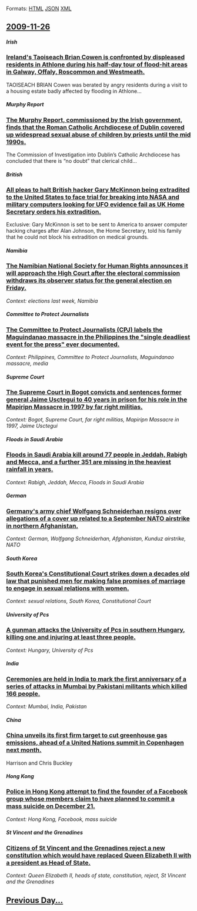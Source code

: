 
Formats: [HTML](2009/11/26/index.html)  [JSON](2009/11/26/index.json)  [XML](2009/11/26/index.xml)  

## [2009-11-26](/news/2009/11/26/index.md)

##### Irish
### [ Ireland's Taoiseach Brian Cowen is confronted by displeased residents in Athlone during his half-day tour of flood-hit areas in Galway, Offaly, Roscommon and Westmeath. ](/news/2009/11/26/ireland-s-taoiseach-brian-cowen-is-confronted-by-displeased-residents-in-athlone-during-his-half-day-tour-of-flood-hit-areas-in-galway-off.md)
TAOISEACH BRIAN Cowen was berated by angry residents during a visit to a housing estate badly affected by flooding in Athlone&hellip;

##### Murphy Report
### [ The Murphy Report, commissioned by the Irish government, finds that the Roman Catholic Archdiocese of Dublin covered up widespread sexual abuse of children by priests until the mid 1990s. ](/news/2009/11/26/the-murphy-report-commissioned-by-the-irish-government-finds-that-the-roman-catholic-archdiocese-of-dublin-covered-up-widespread-sexual-a.md)
The Commission of Investigation into Dublin&rsquo;s Catholic Archdiocese has concluded that there is &ldquo;no doubt&rdquo; that clerical child&hellip;

##### British
### [ All pleas to halt British hacker Gary McKinnon being extradited to the United States to face trial for breaking into NASA and military computers looking for UFO evidence fail as UK Home Secretary orders his extradition. ](/news/2009/11/26/all-pleas-to-halt-british-hacker-gary-mckinnon-being-extradited-to-the-united-states-to-face-trial-for-breaking-into-nasa-and-military-comp.md)
Exclusive: Gary McKinnon is set to be sent to America to answer computer hacking charges after Alan Johnson, the Home Secretary, told his family that he could not block his extradition on medical grounds.

##### Namibia
### [ The Namibian National Society for Human Rights announces it will approach the High Court after the electoral commission withdraws its observer status for the general election on Friday. ](/news/2009/11/26/the-namibian-national-society-for-human-rights-announces-it-will-approach-the-high-court-after-the-electoral-commission-withdraws-its-obser.md)
_Context: elections last week, Namibia_

##### Committee to Protect Journalists
### [ The Committee to Protect Journalists (CPJ) labels the Maguindanao massacre in the Philippines the "single deadliest event for the press" ever documented. ](/news/2009/11/26/the-committee-to-protect-journalists-cpj-labels-the-maguindanao-massacre-in-the-philippines-the-single-deadliest-event-for-the-press-ev.md)
_Context: Philippines, Committee to Protect Journalists, Maguindanao massacre, media_

##### Supreme Court
### [ The Supreme Court in Bogot convicts and sentences former general Jaime Usctegui to 40 years in prison for his role in the Mapiripn Massacre in 1997 by far right militias. ](/news/2009/11/26/the-supreme-court-in-bogota-convicts-and-sentences-former-general-jaime-uscategui-to-40-years-in-prison-for-his-role-in-the-mapiripan-massa.md)
_Context: Bogot, Supreme Court, far right militias, Mapiripn Massacre in 1997, Jaime Usctegui_

##### Floods in Saudi Arabia
### [ Floods in Saudi Arabia kill around 77 people in Jeddah, Rabigh and Mecca, and a further 351 are missing in the heaviest rainfall in years. ](/news/2009/11/26/floods-in-saudi-arabia-kill-around-77-people-in-jeddah-rabigh-and-mecca-and-a-further-351-are-missing-in-the-heaviest-rainfall-in-years.md)
_Context: Rabigh, Jeddah, Mecca, Floods in Saudi Arabia_

##### German
### [ Germany's army chief Wolfgang Schneiderhan resigns over allegations of a cover up related to a September NATO airstrike in northern Afghanistan. ](/news/2009/11/26/germany-s-army-chief-wolfgang-schneiderhan-resigns-over-allegations-of-a-cover-up-related-to-a-september-nato-airstrike-in-northern-afghani.md)
_Context: German, Wolfgang Schneiderhan, Afghanistan, Kunduz airstrike, NATO_

##### South Korea
### [ South Korea's Constitutional Court strikes down a decades old law that punished men for making false promises of marriage to engage in sexual relations with women. ](/news/2009/11/26/south-korea-s-constitutional-court-strikes-down-a-decades-old-law-that-punished-men-for-making-false-promises-of-marriage-to-engage-in-sexu.md)
_Context: sexual relations, South Korea, Constitutional Court_

##### University of Pcs
### [ A gunman attacks the University of Pcs in southern Hungary, killing one and injuring at least three people. ](/news/2009/11/26/a-gunman-attacks-the-university-of-pecs-in-southern-hungary-killing-one-and-injuring-at-least-three-people.md)
_Context: Hungary, University of Pcs_

##### India
### [ Ceremonies are held in India to mark the first anniversary of a series of attacks in Mumbai by Pakistani militants which killed 166 people. ](/news/2009/11/26/ceremonies-are-held-in-india-to-mark-the-first-anniversary-of-a-series-of-attacks-in-mumbai-by-pakistani-militants-which-killed-166-people.md)
_Context: Mumbai, India, Pakistan_

##### China
### [ China unveils its first firm target to cut greenhouse gas emissions, ahead of a United Nations summit in Copenhagen next month. ](/news/2009/11/26/china-unveils-its-first-firm-target-to-cut-greenhouse-gas-emissions-ahead-of-a-united-nations-summit-in-copenhagen-next-month.md)
Harrison and Chris Buckley

##### Hong Kong
### [ Police in Hong Kong attempt to find the founder of a Facebook group whose members claim to have planned to commit a mass suicide on December 21. ](/news/2009/11/26/police-in-hong-kong-attempt-to-find-the-founder-of-a-facebook-group-whose-members-claim-to-have-planned-to-commit-a-mass-suicide-on-decembe.md)
_Context: Hong Kong, Facebook, mass suicide_

##### St Vincent and the Grenadines
### [ Citizens of St Vincent and the Grenadines reject a new constitution which would have replaced Queen Elizabeth II with a president as Head of State. ](/news/2009/11/26/citizens-of-st-vincent-and-the-grenadines-reject-a-new-constitution-which-would-have-replaced-queen-elizabeth-ii-with-a-president-as-head-o.md)
_Context: Queen Elizabeth II, heads of state, constitution, reject, St Vincent and the Grenadines_

## [Previous Day...](/news/2009/11/25/index.md)


